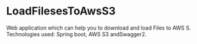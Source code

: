 # LoadFilesesToAwsS3
Web application which can help you to download and load Files to AWS S. Technologies used: Spring boot, AWS S3 andSwagger2.
